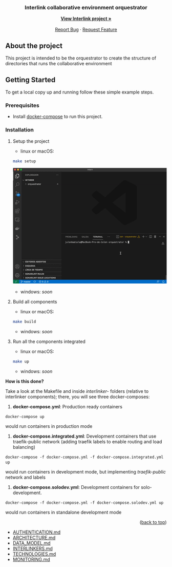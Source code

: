 <div id="top"></div>

<!-- PROJECT LOGO -->
<br />
<div align="center">

  <h3 align="center">Interlink collaborative environment orquestrator</h3>

  <p align="center">
    <a href="https://interlink-project.eu/"><strong>View Interlink project »</strong></a>
    <br />
    <br />
    <a href="https://github.com/interlink-project/backend/issues">Report Bug</a>
    ·
    <a href="https://github.com/interlink-project/backend/issues">Request Feature</a>
  </p>
</div>


<!-- ABOUT THE PROJECT -->
## About the project

This project is intended to be the orquestrator to create the structure of directories that runs the collaborative environment

<!-- GETTING STARTED -->
## Getting Started

To get a local copy up and running follow these simple example steps.

### Prerequisites

* Install [docker-compose](https://docs.docker.com/compose/install/) to run this project.

### Installation

1. Setup the project 

    * linux or macOS: 

    ```sh
    make setup
    ```
    ![Setup](docs/images/main/setup.gif)
    
    * windows: *soon*

1. Build all components

    * linux or macOS:
    
    ```sh
    make build
    ```

    * windows: *soon*

1. Run all the components integrated

    * linux or macOS: 
    
    ```sh
    make up
    ```

    * windows: *soon*

  **How is this done?**

  Take a look at the Makefile and inside *interlinker-* folders (relative to interlinker components); there, you will see three docker-composes:

  1. **docker-compose.yml**: Production ready containers
    
    docker-compose up
  
  would run containers in production mode

  1. **docker-compose.integrated.yml**: Development containers that use traefik-public network (adding traefik labels to enable routing and load balancing)

    docker-compose -f docker-compose.yml -f docker-compose.integrated.yml up 
  
  would run containers in development mode, but implementing *traefik-public* network and labels

  1. **docker-compose.solodev.yml**: Development containers for solo-development.  
  
    docker-compose -f docker-compose.yml -f docker-compose.solodev.yml up
  
  would run containers in standalone development mode

<p align="right">(<a href="#top">back to top</a>)</p>

* [AUTHENTICATION.md](docs/AUTHENTICATION.md)
* [ARCHITECTURE.md](docs/ARCHITECTURE.md)
* [DATA_MODEL.md](docs/DATA_MODEL.md)
* [INTERLINKERS.md](docs/INTERLINKERS.md)
* [TECHNOLOGIES.md](docs/TECHNOLOGIES.md)
* [MONITORING.md](docs/MONITORING.md)